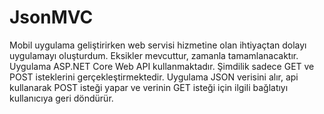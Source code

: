 # JsonMVC
Mobil uygulama geliştirirken web servisi hizmetine olan ihtiyaçtan dolayı uygulamayı oluşturdum. Eksikler mevcuttur, zamanla tamamlanacaktır. Uygulama ASP.NET Core Web API kullanmaktadır. Şimdilik sadece GET ve POST isteklerini gerçekleştirmektedir. Uygulama JSON verisini alır, api kullanarak POST isteği yapar ve verinin GET isteği için ilgili bağlatıyı kullanıcıya geri döndürür.
